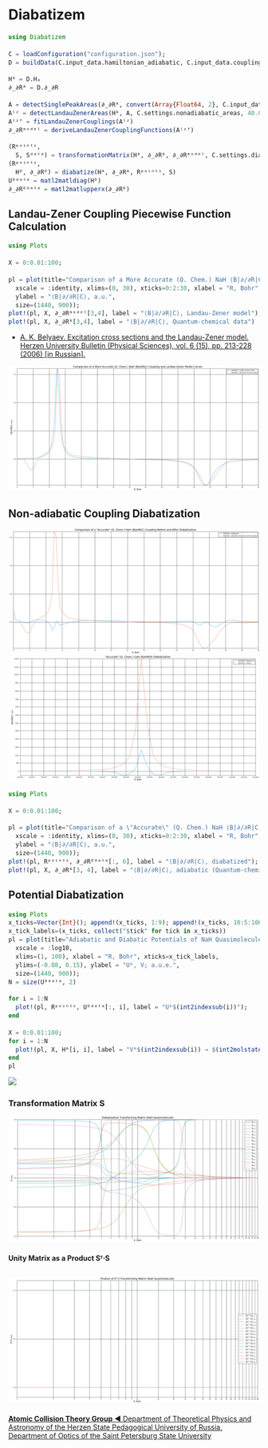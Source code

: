 # Diabatizem

```Julia
using Diabatizem

C = loadConfiguration("configuration.json");
D = buildData(C.input_data.hamiltonian_adiabatic, C.input_data.coupling_∂_∂R_adiabatic, C.settings.interpolation)

Hᴬ = D.Hₐ
∂_∂Rᴬ = D.∂_∂R

A = detectSinglePeakAreas(∂_∂Rᴬ, convert(Array{Float64, 2}, C.input_data.coupling_∂_∂R_adiabatic), C.settings.nonadiabatic_areas, 40.0)
Aˡᶻ = detectLandauZenerAreas(Hᴬ, A, C.settings.nonadiabatic_areas, 40.0)
Aˡᶻᶠ = fitLandauZenerCouplings(Aˡᶻ)
∂_∂Rᵐᵒᵈᵉˡ = deriveLandauZenerCouplingFunctions(Aˡᶻᶠ)

(Rᵖᵒⁱⁿᵗˢ,
  S, Sᵈᵃᵗᵃ) = transformationMatrix(Hᴬ, ∂_∂Rᴬ, ∂_∂Rᵐᵒᵈᵉˡ, C.settings.diabatization)
(Rᵖᵒⁱⁿᵗˢ,
  Hᴰ, ∂_∂Rᴰ) = diabatize(Hᴬ, ∂_∂Rᴬ, Rᵖᵒⁱⁿᵗˢ, S)
Uᴰᵈᵃᵗᵃ = matl2matldiag(Hᴰ)
∂_∂Rᴰᵈᵃᵗᵃ = matl2matlupperx(∂_∂Rᴰ)
```

## Landau-Zener Coupling Piecewise Function Calculation
```Julia
using Plots

X = 0:0.01:100;

pl = plot(title="Comparison of a More Accurate (Q. Chem.) NaH ⟨B|∂/∂R|C⟩ Coupling and Landau-Zener Model Curves",
  xscale = :identity, xlims=(0, 30), xticks=0:2:30, xlabel = "R, Bohr",
  ylabel = "⟨B|∂/∂R|C⟩, a.u.",
  size=(1440, 900));
plot!(pl, X, ∂_∂Rᵐᵒᵈᵉˡ[3,4], label = "⟨B|∂/∂R|C⟩, Landau-Zener model");
plot!(pl, X, ∂_∂Rᴬ[3,4], label = "⟨B|∂/∂R|C⟩, Quantum-chemical data")
```

* [A. K. Belyaev. Excitation cross sections and the Landau-Zener model. Herzen University Bulletin (Physical Sciences), vol. 6 (15), pp. 213-228 (2006) [in Russian].](http://cyberleninka.ru/article/n/sechenie-vozbuzhdeniya-i-model-landau-zinera)

![Comparison of a More Accurate (Q. Chem.) NaH ⟨B|∂/∂R|C⟩ Coupling and Landau-Zener Model Curves](doc/ddrBC_NaH_comparison.png?raw=true "Comparison of a More Accurate (Q. Chem.) NaH ⟨B|∂/∂R|C⟩ Coupling and Landau-Zener Model Curves")

## Non-adiabatic Coupling Diabatization
![Comparison of an Accurate (Q. Chem.) NaH ⟨B|∂/∂R|C⟩ Coupling Before and After Diabatization](doc/ddrBC_NaH_diabatized.png?raw=true "Comparison of an Accurate (Q. Chem.) NaH ⟨B|∂/∂R|C⟩ Coupling Before and After Diabatization")
![Comparison of an Accurate (Q. Chem.) CaH ⟨8|∂/∂R|9⟩ Coupling Before and After Diabatization](doc/Accurate_(Q.Chem.)_CaH_⟨8|∂_∂R|9⟩_Diabatization.png?raw=true "Comparison of an Accurate (Q. Chem.) CaH ⟨8|∂/∂R|9⟩ Coupling Before and After Diabatization")
```Julia
using Plots

X = 0:0.01:100;

pl = plot(title="Comparison of a \"Accurate\" (Q. Chem.) NaH ⟨B|∂/∂R|C⟩ Coupling Before and After Diabatization.",
  xscale = :identity, xlims=(0, 30), xticks=0:2:30, xlabel = "R, Bohr",
  ylabel = "⟨B|∂/∂R|C⟩, a.u.",
  size=(1440, 900));
plot!(pl, Rᵖᵒⁱⁿᵗˢ, ∂_∂Rᴰᵈᵃᵗᵃ[:, 6], label = "⟨B|∂/∂R|C⟩, diabatized");
plot!(pl, X, ∂_∂Rᴬ[3, 4], label = "⟨B|∂/∂R|C⟩, adiabatic (Quantum-chemical data)")
```

## Potential Diabatization
```Julia
using Plots
x_ticks=Vector{Int}(); append!(x_ticks, 1:9); append!(x_ticks, 10:5:100)
x_tick_labels=(x_ticks, collect("$tick" for tick in x_ticks))
pl = plot(title="Adiabatic and Diabatic Potentials of NaH Quasimolecule",
  xscale = :log10,
  xlims=(1, 100), xlabel = "R, Bohr", xticks=x_tick_labels,
  ylims=(-0.08, 0.15), ylabel = "Uᴰ, V; a.u.e.",
  size=(1440, 900));
N = size(Uᴰᵈᵃᵗᵃ, 2)

for i = 1:N
  plot!(pl, Rᵖᵒⁱⁿᵗˢ, Uᴰᵈᵃᵗᵃ[:, i], label = "Uᴰ$(int2indexsub(i))");
end

X = 0:0.01:100;
for i = 1:N
  plot!(pl, X, Hᴬ[i, i], label = "Vᴬ$(int2indexsub(i)) → $(int2molstate(i))");
end
pl
```
![](doc/Uᴰ_NaH_V1_V2_V3_V4_pure_Landau_Zener.png?raw=true)

### Transformation Matrix S
![](doc/S_transformation_matrix_NaH.png?raw=true)

#### Unity Matrix as a Product Sᵀ⋅S
![](doc/St_S_product_matrix_NaH.png?raw=true)
---
[**Atomic Collision Theory Group** ◀ Department of Theoretical Physics and Astronomy of the Herzen State Pedagogical University of Russia, Department of Optics of the Saint Petersburg State University](http://quasimol.herzen.spb.ru/who-we-are/research-staff)

